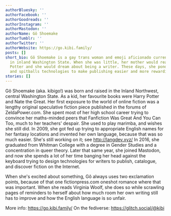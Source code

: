 ```yaml
---
authorBluesky: ''
authorFacebook: ''
authorGoodreads: ''
authorInstagram: ''
authorMastodon: ''
authorName: Gô Shoemake
authorTumblr: ''
authorTwitter: ''
authorWebsite: https://go.kibi.family/
posts: []
short_bio: Gô Shoemake is a gay trans woman and emoji aficionado currently residing
  in inland Washington State. When she was little, her mother would read to her Harry
  Potter and she would dream about being a writer. These days, she ponders romances
  and spitballs technologies to make publishing easier and more rewarding for authors.
stories: []
---
```


Gô Shoemake (aka. kibigo!) was born and raised in the Inland Northwest, central Washington State. As a kid, her favourite books were Harry Potter and Nate the Great. Her first exposure to the world of online fiction was a lengthy original speculative fiction piece published in the forums of ZeldaPower.com. She spent most of her high school career trying to convince her maths-minded peers that Fanfiction Was Great And You Can Too, much to her teachers' despair. She used to play marimba, and wishes she still did.
In 2009, she got fed up trying to appropriate English names for her fantasy locations and invented her own language, because that was so much easier. She's still working on it; see http://langdev.xyz/
In 2016, she graduated from Whitman College with a degree in Gender Studies and a concentration in queer theory. Later that same year, she joined Mastodon, and now she spends a lot of her time banging her head against the keyboard trying to design technologies for writers to publish, catalogue, and discover fiction on the Internet.

When she's excited about something, Gô always uses two exclamation points, because of that one fictionpress.com oneshot romance where that was important. When she reads Virginia Woolf, she does so while scrawling pages of reminders to herself about how much room her own writing still has to improve and how the English language is so unfair.

More info: https://go.kibi.family/ On the fediverse: https://glitch.social/@kibi